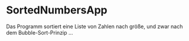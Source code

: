 # SortedNumbersApp

Das Programm sortiert eine Liste von Zahlen nach größe, und zwar nach dem Bubble-Sort-Prinzip ...
